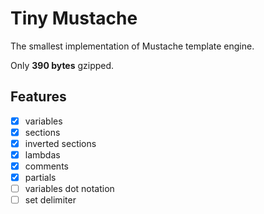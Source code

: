 # Tiny Mustache
The smallest implementation of Mustache template engine.

Only **390 bytes** gzipped.

## Features
- [x] variables
- [x] sections
- [x] inverted sections
- [x] lambdas
- [x] comments
- [x] partials
- [ ] variables dot notation
- [ ] set delimiter
